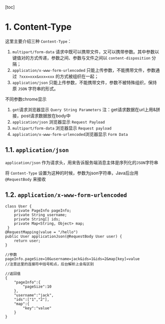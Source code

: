 [toc]

# 1. Content-Type

这里主要介绍三种 `Content-Type`：
1. `multipart/form-data` 请求中既可以携带文件，又可以携带参数。其中参数以键值对的方式传递，参数之间、参数与文件之间以 `content-disposition` 分隔；
1. `application/x-www-form-urlencoded` 只能上传参数，不能携带文件，参数通过` ?xxx=xxx&xxx=xxx` 的方式被组织在一起；
1. `application/json` 只能上传参数，不能携带文件，参数不被特殊组织，保持原 `JSON` 字符串的形式。

不同参数chrome显示

 1. `get`请求浏览器显示 `Query String Parameters` 注：get请求数据在url上用&拼接，post请求数据放在body中
 2. `application/json`  浏览器显示 `Request Payload`
 3. `multipart/form-data` 浏览器显示 `Request payload`
 4. `application/x-www-form-urlencoded`浏览器显示 `Form Data`



## 1.1. `application/json`

`application/json` 作为请求头，用来告诉服务端消息主体是序列化的`JSON`字符串

将 `Content-Type` 设置为这种的时候，参数为json字符串，Java后台用 `@RequestBody` 来接收

## 1.2. `application/x-www-form-urlencoded`
```
class User {
	private PageInfo pageInfo;
	private String username;
	private String[] ids;
	private Map<String, Object> map;
 }
@RequestMapping(value = "/hello")
public User applicationJson(@RequestBody User user) {
	return user;
}

//参数
pageInfo.pageSize=10&username=jack&ids=1&ids=2&map[key]=value
//注意这里的连接符中括号和点，后台解析上会有区别

//返回值
{
	"pageInfo":{
		"pageSize":10
	},
	"username":"jack",
	"ids":["1","2"],
	"map":{
		"key":"value"
	}
}
```
